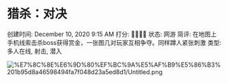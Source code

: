 # 猎杀：对决

创建时间: December 10, 2020 9:15 AM
打分: 💛💛💛💛
状态: 网游
简评: 在地图上手机线索击杀boss获得赏金，一张图几对玩家互相争夺。同样蹲人紧张刺激
类型: 多人在线, 射击, 潜入

![%E7%8C%8E%E6%9D%80%EF%BC%9A%E5%AF%B9%E5%86%B3%201b95d8a46598494fa7f048d23a5ed8d1/Untitled.png](%E7%8C%8E%E6%9D%80%EF%BC%9A%E5%AF%B9%E5%86%B3%201b95d8a46598494fa7f048d23a5ed8d1/Untitled.png)